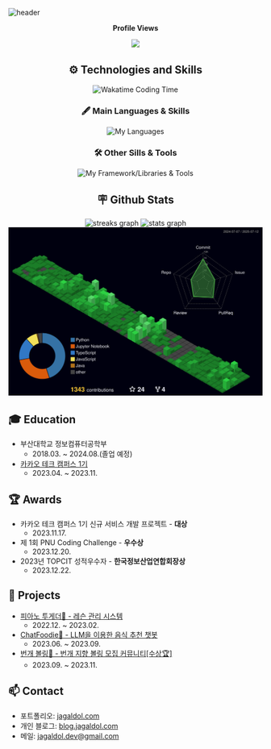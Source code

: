 ![header](https://capsule-render.vercel.app/api?type=waving&color=778899&height=300&section=header&text=Jagaldol&fontSize=80&animation=fadeIn&fontAlignY=38&desc=Backend%20Developer%20|%20Hyejun%20An&descAlignY=53&descAlign=70)

<div align="center">

**Profile Views**

<img src="https://profile-counter.glitch.me/jagaldol/count.svg" width="240px" />
<!-- ![Hits](https://hits.seeyoufarm.com/api/count/incr/badge.svg?url=https%3A%2F%2Fgithub.com%2Fjagaldol) -->

## ⚙️ Technologies and Skills

<picture>
    <source media="(prefers-color-scheme: dark)"  srcset="https://github-readme-stats.vercel.app/api/wakatime?username=jagaldol&layout=compact&theme=blue_navy&hide_border=true" />
    <source media="(prefers-color-scheme: light)" srcset="https://github-readme-stats.vercel.app/api/wakatime?username=jagaldol&layout=compact&hide_border=true" />
    <img src="https://github-readme-stats.vercel.app/api/wakatime?username=jagaldol&layout=compact&hide_border=true" alt="Wakatime Coding Time" />
</picture>

### 🖋️ Main Languages & Skills

![My Languages](https://skillicons.dev/icons?i=java,kotlin,spring,mysql,py,ts,react)

### 🛠️ Other Sills & Tools

![My Framework/Libraries & Tools](https://skillicons.dev/icons?i=git,github,githubactions,redis,aws,nginx,docker,gradle,js,html,css,c,cpp,nextjs,gatsby,vite,tailwind,postman,figma,notion&perline=10)

<!-- ### 👀 even tried once..

![tried once](https://skillicons.dev/icons?i=fastapi,opencv,graphql,nodejs,express,androidstudio,unity,django,threejs,latex) -->

## 🪧 Github Stats

<div align="center">
    <picture>
        <source media="(prefers-color-scheme: dark)"  srcset="https://streak-stats.demolab.com?user=jagaldol&theme=blue_navy&hide_border=true" />
        <source media="(prefers-color-scheme: light)" srcset="https://streak-stats.demolab.com?user=jagaldol&hide_border=true" />
        <img src="https://streak-stats.demolab.com?user=jagaldol" width="49%" alt="streaks graph" />
    </picture>
    <picture>
        <source media="(prefers-color-scheme: dark)"  srcset="https://github-readme-stats.vercel.app/api?username=jagaldol&show_icons=true&count_private=true&theme=blue_navy&hide_border=true" />
        <source media="(prefers-color-scheme: light)" srcset="https://github-readme-stats.vercel.app/api?username=jagaldol&show_icons=true&count_private=true&hide_border=true" />
        <img src="https://github-readme-stats.vercel.app/api?username=jagaldol&show_icons=true&count_private=true&hide_border=true" width="49%" alt="stats graph" />
    </picture>
</div>
<picture>
    <source media="(prefers-color-scheme: dark)"  srcset="https://raw.githubusercontent.com/jagaldol/jagaldol/output-3d-contrib/profile-night-green.svg" />
    <source media="(prefers-color-scheme: light)" srcset="https://raw.githubusercontent.com/jagaldol/jagaldol/output-3d-contrib/profile-green-animate.svg" />
    <img alt="github profile contributions chart"    src="https://raw.githubusercontent.com/jagaldol/jagaldol/output-3d-contrib/profile-night-green.svg" />
</picture>

</div>

## 🎓 Education

- 부산대학교 정보컴퓨터공학부
  - 2018.03. ~ 2024.08.(졸업 예정)
- [카카오 테크 캠퍼스 1기](https://www.kakaotechcampus.com)
  - 2023.04. ~ 2023.11.

## 🏆 Awards

- 카카오 테크 캠퍼스 1기 신규 서비스 개발 프로젝트 - **대상**
  - 2023.11.17.
- 제 1회 PNU Coding Challenge - **우수상**
  - 2023.12.20.
- 2023년 TOPCIT 성적우수자 - **한국정보산업연합회장상**
  - 2023.12.22.

## 🚀 Projects

- [피아노 투게더🎹 - 레슨 관리 시스템](https://fast-kilogram-f15.notion.site/38cd8462261f4843abf4802d55e4435d)
  - 2022.12. ~ 2023.02.
- [ChatFoodie🍔 - LLM을 이용한 음식 추천 챗봇](https://chatfoodie.net/)
  - 2023.06. ~ 2023.09.
- [번개 볼링🎳 - 번개 지향 볼링 모집 커뮤니티[수상🏆]](https://github.com/Step3-kakao-tech-campus/Team3_BE)
  - 2023.09. ~ 2023.11.

<!-- ## 📌 etc.

- [달리는 알람⏰(2022.10. ~ 2022.12.)](https://github.com/jagaldol/running-alarm)
- [Smoke-Detector🚬(2022.12.)](https://github.com/jagaldol/smoke-detector)
- [아임 홈🏠 -'I'들을 위한 일상공유 플랫폼[제 1회 앞마당 해커톤](2022.08.13. ~ 08.14.)](https://github.com/jagaldol/ImHome)
- [box.size📦 - 스마트폰 카메라를 이용한 박스 크기 측정[CJ 미래기술 챌린지(본선 진출🚩)](2022.07. ~ 2022.08.)](https://github.com/Box-size/box.size-android)

## 🪪 자격/증명
- **TOPCIT**(Test Of Practical Competency in IT) - **수준 3(608점)**
- **PCCP**(Programmers Certified Coding Professional) **Python - level 3(700점)**
- **TOEIC**(Test Of English for International Communication) - **830점** -->

## 📫 Contact

- 포트폴리오: [jagaldol.com](https://jagaldol.com)
- 개인 블로그: [blog.jagaldol.com](https://blog.jagaldol.com)
- 메일: [jagaldol.dev@gmail.com](mailto:jagaldol.dev@gmail.com)
